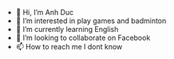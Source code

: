 - 👋 Hi, I’m Anh Duc
- 👀 I’m interested in play games and badminton
- 🌱 I’m currently learning English
- 💞️ I’m looking to collaborate on Facebook
- 📫 How to reach me I dont know

<!---
duckk2608/duckk2608 is a ✨ special ✨ repository because its `README.md` (this file) appears on your GitHub profile.
You can click the Preview link to take a look at your changes.
--->
